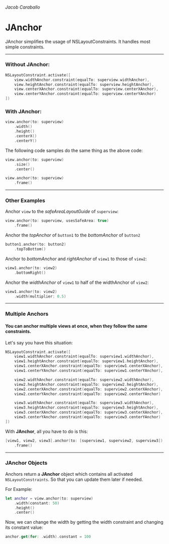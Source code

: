 ###### Jacob Caraballo
# JAnchor

JAnchor simplifies the usage of NSLayoutConstraints. It handles most simple constraints.

---

### Without JAnchor:

```swift
NSLayoutConstraint.activate([
	view.widthAnchor.constraint(equalTo: superview.widthAnchor),
	view.heightAnchor.constraint(equalTo: superview.heightAnchor),
	view.centerXAnchor.constraint(equalTo: superview.centerXAnchor),
	view.centerYAnchor.constraint(equalTo: superview.centerYAnchor)
])
```

### **With JAnchor**:

```swift
view.anchor(to: superview)
	.width()
	.height()
	.centerX()
	.centerY()
```


The following code samples do the same thing as the above code:

```swift
view.anchor(to: superview)
	.size()
	.center()
```
```swift
view.anchor(to: superview)
	.frame()
```
---

### Other Examples

Anchor `view` to the *safeAreaLayoutGuide* of `superview`:

```swift
view.anchor(to: superview, usesSafeArea: true)
	.frame()
```

Anchor the *topAnchor* of `button1` to the *bottomAnchor* of `button2`

```swift
button1.anchor(to: button2)
	.topToBottom()
```

Anchor to *bottomAnchor* and *rightAnchor* of `view1` to those of `view2`:

```swift
view1.anchor(to: view2)
	.bottomRight()
```

Anchor the *widthAnchor* of `view1` to half of the widthAnchor of `view2`:

```swift
view1.anchor(to: view2)
	.width(multiplier: 0.5)
```
---

### Multiple Anchors

#### You can anchor multiple views at once, when they follow the same constraints.

Let's say you have this situation:

```swift
NSLayoutConstraint.activate([
	view1.widthAnchor.constraint(equalTo: superview1.widthAnchor),
	view1.heightAnchor.constraint(equalTo: superview1.heightAnchor),
	view1.centerXAnchor.constraint(equalTo: superview1.centerXAnchor),
	view1.centerYAnchor.constraint(equalTo: superview1.centerYAnchor),

	view2.widthAnchor.constraint(equalTo: superview2.widthAnchor),
	view2.heightAnchor.constraint(equalTo: superview2.heightAnchor),
	view2.centerXAnchor.constraint(equalTo: superview2.centerXAnchor),
	view2.centerYAnchor.constraint(equalTo: superview2.centerYAnchor)

	view3.widthAnchor.constraint(equalTo: superview3.widthAnchor),
	view3.heightAnchor.constraint(equalTo: superview3.heightAnchor),
	view3.centerXAnchor.constraint(equalTo: superview3.centerXAnchor),
	view3.centerYAnchor.constraint(equalTo: superview3.centerYAnchor)
])
```
With **JAnchor**, all you have to do is this:

```swift
[view1, view2, view3].anchor(to: [superview1, superview2, superview3])
	.frame()
```
---

### JAnchor Objects
Anchors return a **JAnchor** object which contains all activated `NSLayoutConstraints`. So that you can update them later if needed.

For Example:

```swift
let anchor = view.anchor(to: superview)
	.width(constant: 50)
	.height()
	.center()
```
Now, we can change the width by getting the width constraint and changing its constant value:

```swift
anchor.get(for: .width).constant = 100
```
